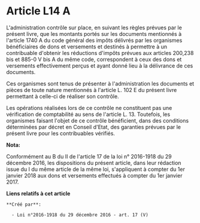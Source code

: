 # Article L14 A

L'administration contrôle sur place, en suivant les règles prévues par  le présent livre, que les montants portés sur les
documents mentionnés à  l'article 1740 A du code général des impôts délivrés par les organismes  bénéficiaires de dons et
versements et destinés à permettre à un  contribuable d'obtenir les réductions d'impôts prévues aux articles  200,238 bis et
885-0 V bis A du même code, correspondent à ceux des dons  et versements effectivement perçus et ayant donné lieu à la
délivrance  de ces documents. 

Ces organismes sont tenus de  présenter à l'administration les documents et pièces de toute nature  mentionnés à l'article L.
102 E du présent livre permettant à celle-ci  de réaliser son contrôle. 

Les opérations  réalisées lors de ce contrôle ne constituent pas une vérification de  comptabilité au sens de l'article L.
13. Toutefois, les organismes  faisant l'objet de ce contrôle bénéficient, dans des conditions  déterminées par décret en
Conseil d'Etat, des garanties prévues par le  présent livre pour les contribuables vérifiés.

**Nota:**

Conformément au B du II de l'article 17 de la loi n° 2016-1918 du 29 décembre 2016, les dispositions du présent article, dans
leur rédaction issue du I du même article de la même loi, s'appliquent à compter du 1er janvier 2018 aux dons et versements
effectués à compter du 1er janvier 2017.

**Liens relatifs à cet article**

	**Créé par**:

	  - Loi n°2016-1918 du 29 décembre 2016 - art. 17 (V)

